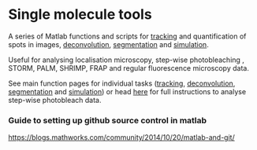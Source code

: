 # Single molecule tools

A series of Matlab functions and scripts for [tracking](tracking.md) and quantification of spots in images, [deconvolution](deconvolution.md), [segmentation](segmentation.md) and [simulation](simulation.md).

Useful for analysing localisation microscopy, step-wise photobleaching  , STORM, PALM, SHRIMP, FRAP and regular fluorescence microscopy data.

See main function pages for individual tasks ([tracking](tracking.md), [deconvolution](deconvolution.md), [segmentation](segmentation.md) and [simulation](simulation.md)) or head [here](fullGuide.md) for full instructions to analyse step-wise photobleach data.


### Guide to setting up github source control in matlab

https://blogs.mathworks.com/community/2014/10/20/matlab-and-git/
